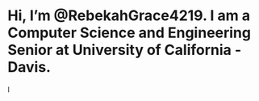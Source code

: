 # Hi, I’m @RebekahGrace4219. I am a Computer Science and Engineering Senior at University of California -Davis.
 
I 
<!---
RebekahGrace4219/RebekahGrace4219 is a ✨ special ✨ repository because its `README.md` (this file) appears on your GitHub profile.
You can click the Preview link to take a look at your changes.
--->
